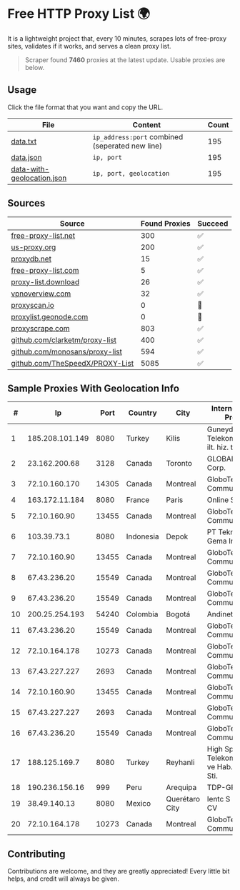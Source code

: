 
# Free HTTP Proxy List 🌍

It is a lightweight project that, every 10 minutes, scrapes lots of free-proxy sites, validates if it works, and serves a clean proxy list.


> Scraper found **7460** proxies at the latest update. Usable proxies are below.

## Usage

Click the file format that you want and copy the URL.


|File|Content|Count|
|----|-------|-----|
|[data.txt](https://raw.githubusercontent.com/themiralay/Proxy-List-World/master/data.txt)|`ip_address:port` combined (seperated new line)|195|
|[data.json](https://raw.githubusercontent.com/themiralay/Proxy-List-World/master/data.json)|`ip, port`|195|
|[data-with-geolocation.json](https://raw.githubusercontent.com/themiralay/Proxy-List-World/master/data-with-geolocation.json)|`ip, port, geolocation`|195|

## Sources

|Source|Found Proxies|Succeed|
|------|-------------|-------|
|[free-proxy-list.net](https://free-proxy-list.net)|300|✅|
|[us-proxy.org](https://www.us-proxy.org)|200|✅|
|[proxydb.net](http://proxydb.net)|15|✅|
|[free-proxy-list.com](https://free-proxy-list.com/?page=&port=&type%5B%5D=http&type%5B%5D=https&up_time=0&search=Search)|5|✅|
|[proxy-list.download](https://www.proxy-list.download/HTTP)|26|✅|
|[vpnoverview.com](https://vpnoverview.com/privacy/anonymous-browsing/free-proxy-servers)|32|✅|
|[proxyscan.io](https://www.proxyscan.io)|0|🚫|
|[proxylist.geonode.com](https://proxylist.geonode.com/api/proxy-list?limit=300&page=1&sort_by=lastChecked&sort_type=desc&protocols=http,https)|0|🚫|
|[proxyscrape.com](https://api.proxyscrape.com/v2/?request=displayproxies&protocol=http&timeout=10000&country=all&ssl=all&anonymity=all)|803|✅|
|[github.com/clarketm/proxy-list](https://raw.githubusercontent.com/clarketm/proxy-list/master/proxy-list-raw.txt)|400|✅|
|[github.com/monosans/proxy-list](https://raw.githubusercontent.com/monosans/proxy-list/main/proxies/http.txt)|594|✅|
|[github.com/TheSpeedX/PROXY-List](https://raw.githubusercontent.com/TheSpeedX/PROXY-List/master/http.txt)|5085|✅|


## Sample Proxies With Geolocation Info

|#|Ip|Port|Country|City|Internet Service Provider|
|-|--|----|-------|----|-------------------------|
|1|185.208.101.149|8080|Turkey|Kilis|Guneydogu Telekom int.bil. ve ilt. hiz. tic. ltd. sti.|
|2|23.162.200.68|3128|Canada|Toronto|GLOBALTELEHOST Corp.|
|3|72.10.160.170|14305|Canada|Montreal|GloboTech Communications|
|4|163.172.11.184|8080|France|Paris|Online S.A.S.|
|5|72.10.160.90|13455|Canada|Montreal|GloboTech Communications|
|6|103.39.73.1|8080|Indonesia|Depok|PT Teknologi Gema Informasi|
|7|72.10.160.90|13455|Canada|Montreal|GloboTech Communications|
|8|67.43.236.20|15549|Canada|Montreal|GloboTech Communications|
|9|67.43.236.20|15549|Canada|Montreal|GloboTech Communications|
|10|200.25.254.193|54240|Colombia|Bogotá|Andinet ON Line|
|11|67.43.236.20|15549|Canada|Montreal|GloboTech Communications|
|12|72.10.164.178|10273|Canada|Montreal|GloboTech Communications|
|13|67.43.227.227|2693|Canada|Montreal|GloboTech Communications|
|14|72.10.160.90|13455|Canada|Montreal|GloboTech Communications|
|15|67.43.227.227|2693|Canada|Montreal|GloboTech Communications|
|16|67.43.236.20|15549|Canada|Montreal|GloboTech Communications|
|17|188.125.169.7|8080|Turkey|Reyhanli|High Speed Telekomunikasyon ve Hab. Hiz. Ltd. Sti.|
|18|190.236.156.16|999|Peru|Arequipa|TDP-GRS|
|19|38.49.140.13|8080|Mexico|Querétaro City|Ientc S De RL De CV|
|20|72.10.164.178|10273|Canada|Montreal|GloboTech Communications|



## Contributing

Contributions are welcome, and they are greatly appreciated! Every
little bit helps, and credit will always be given.

